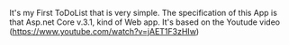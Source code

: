 It's my First ToDoList that is very simple.
The specification of this App is that Asp.net Core v.3.1, kind of Web app. 
It's based on the Youtude video (https://www.youtube.com/watch?v=jAET1F3zHIw)
